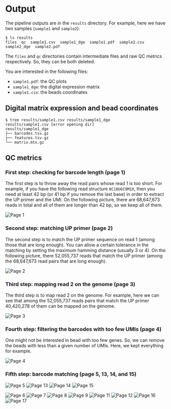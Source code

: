 
# Output

The pipeline outputs are in the `results` directory.
For example, here we have two samples (`sample1` and `sample2`):

```
$ ls results 
files  qc  sample1.csv  sample1_dge  sample1.pdf  sample2.csv  sample2_dge  sample2.pdf
```

The `files` and `qc` directories contain intermediate files and raw QC metrics respectively.
So, they can be both deleted.

You are interested in the following files:

 * `sample1.pdf`: the QC plots
 * `sample1_dge`: the digital expression matrix
 * `sample1.csv`: the beads coordinates

## Digital matrix expression and bead coordinates

```
$ tree results/sample1.csv results/sample1_dge
results/sample1.csv [error opening dir]
results/sample1_dge
├── barcodes.tsv.gz
├── features.tsv.gz
└── matrix.mtx.gz
```

## QC metrics

### First step: checking for barcode length (page 1)

The first step is to throw away the read pairs whose read 1 is too short.
For example, if you have the following read structure `8C18U6C9M1X`, then you need at least 42 bp (or 41 bp if you remove the last base) in order to extract the UP primer and the UMI.
On the following picture, there are 68,647,673 reads in total and all of them are longer than 42 bp, so we keep all of them.

![Page 1](example_output/pages/page-01.png)

### Second step: matching UP primer (page 2)

The second step is to match the UP primer sequence on read 1 (among those that are long enough).
You can allow a certain tolerance in the matching by setting the maximum hamming distance (usually 3 or 4).
On the following picture, there 52,055,737 reads that match the UP primer (among the 68,647,673 read pairs that are long enough).

![Page 2](example_output/pages/page-02.png)

### Third step: mapping read 2 on the genome (page 3)

The third step is to map read 2 on the genome.
For example, here we can see that among the 52,055,737 reads pairs that match the UP primer 40,420,278 of them can be mapped on the genome.

![Page 3](example_output/pages/page-03.png)

### Fourth step: filtering the barcodes with too few UMIs (page 4)

One might not be interested in bead with too few genes.
So, we can remove the beads with less than a given number of UMIs.
Here, we kept everything for example.

![Page 4](example_output/pages/page-04.png)

### Fifth step: barcode matching (page 5, 13, 14, and 15)

![Page 5](example_output/pages/page-05.png)
![Page 13](example_output/pages/page-13.png)
![Page 14](example_output/pages/page-14.png)
![Page 15](example_output/pages/page-15.png)


![Page 6](example_output/pages/page-06.png)
![Page 7](example_output/pages/page-07.png)
![Page 8](example_output/pages/page-08.png)
![Page 9](example_output/pages/page-09.png)
![Page 11](example_output/pages/page-11.png)
![Page 12](example_output/pages/page-12.png)
![Page 16](example_output/pages/page-16.png)
![Page 17](example_output/pages/page-17.png)

